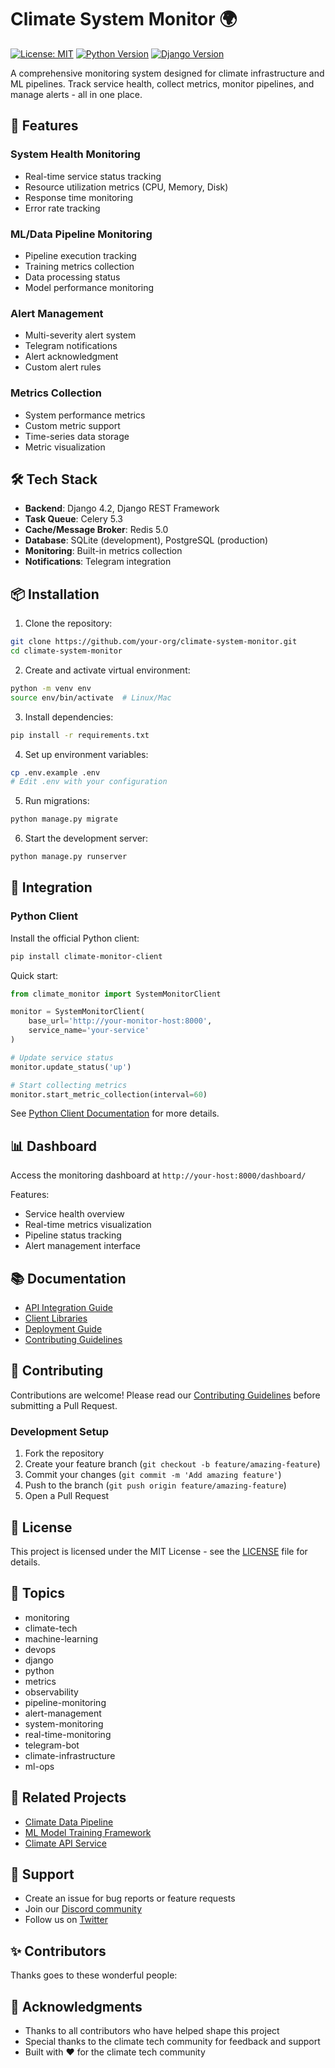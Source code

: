 # Climate System Monitor 🌍

[![License: MIT](https://img.shields.io/badge/License-MIT-yellow.svg)](https://opensource.org/licenses/MIT)
[![Python Version](https://img.shields.io/badge/python-3.8%2B-blue)](https://www.python.org/downloads/)
[![Django Version](https://img.shields.io/badge/django-4.2-green)](https://www.djangoproject.com/)

A comprehensive monitoring system designed for climate infrastructure and ML pipelines. Track service health, collect metrics, monitor pipelines, and manage alerts - all in one place.

## 🚀 Features

### System Health Monitoring
- Real-time service status tracking
- Resource utilization metrics (CPU, Memory, Disk)
- Response time monitoring
- Error rate tracking

### ML/Data Pipeline Monitoring
- Pipeline execution tracking
- Training metrics collection
- Data processing status
- Model performance monitoring

### Alert Management
- Multi-severity alert system
- Telegram notifications
- Alert acknowledgment
- Custom alert rules

### Metrics Collection
- System performance metrics
- Custom metric support
- Time-series data storage
- Metric visualization

## 🛠 Tech Stack

- **Backend**: Django 4.2, Django REST Framework
- **Task Queue**: Celery 5.3
- **Cache/Message Broker**: Redis 5.0
- **Database**: SQLite (development), PostgreSQL (production)
- **Monitoring**: Built-in metrics collection
- **Notifications**: Telegram integration

## 📦 Installation

1. Clone the repository:
```bash
git clone https://github.com/your-org/climate-system-monitor.git
cd climate-system-monitor
```

2. Create and activate virtual environment:
```bash
python -m venv env
source env/bin/activate  # Linux/Mac
```

3. Install dependencies:
```bash
pip install -r requirements.txt
```

4. Set up environment variables:
```bash
cp .env.example .env
# Edit .env with your configuration
```

5. Run migrations:
```bash
python manage.py migrate
```

6. Start the development server:
```bash
python manage.py runserver
```

## 🔌 Integration

### Python Client

Install the official Python client:
```bash
pip install climate-monitor-client
```

Quick start:
```python
from climate_monitor import SystemMonitorClient

monitor = SystemMonitorClient(
    base_url='http://your-monitor-host:8000',
    service_name='your-service'
)

# Update service status
monitor.update_status('up')

# Start collecting metrics
monitor.start_metric_collection(interval=60)
```

See [Python Client Documentation](docs/API_INTEGRATION.md#python-client-library) for more details.

## 📊 Dashboard

Access the monitoring dashboard at `http://your-host:8000/dashboard/`

Features:
- Service health overview
- Real-time metrics visualization
- Pipeline status tracking
- Alert management interface

## 📚 Documentation

- [API Integration Guide](docs/API_INTEGRATION.md)
- [Client Libraries](docs/clients/)
- [Deployment Guide](docs/deployment.md)
- [Contributing Guidelines](CONTRIBUTING.md)

## 🤝 Contributing

Contributions are welcome! Please read our [Contributing Guidelines](CONTRIBUTING.md) before submitting a Pull Request.

### Development Setup

1. Fork the repository
2. Create your feature branch (`git checkout -b feature/amazing-feature`)
3. Commit your changes (`git commit -m 'Add amazing feature'`)
4. Push to the branch (`git push origin feature/amazing-feature`)
5. Open a Pull Request

## 📄 License

This project is licensed under the MIT License - see the [LICENSE](LICENSE) file for details.

## 🌟 Topics

- monitoring
- climate-tech
- machine-learning
- devops
- django
- python
- metrics
- observability
- pipeline-monitoring
- alert-management
- system-monitoring
- real-time-monitoring
- telegram-bot
- climate-infrastructure
- ml-ops

## 🔗 Related Projects

- [Climate Data Pipeline](https://github.com/your-org/climate-data-pipeline)
- [ML Model Training Framework](https://github.com/your-org/ml-training-framework)
- [Climate API Service](https://github.com/your-org/climate-api-service)

## 📧 Support

- Create an issue for bug reports or feature requests
- Join our [Discord community](https://discord.gg/your-invite)
- Follow us on [Twitter](https://twitter.com/your-handle)

## ✨ Contributors

Thanks goes to these wonderful people:

<!-- ALL-CONTRIBUTORS-LIST:START -->
<!-- Add contributors here -->
<!-- ALL-CONTRIBUTORS-LIST:END -->

## 🙏 Acknowledgments

- Thanks to all contributors who have helped shape this project
- Special thanks to the climate tech community for feedback and support
- Built with ❤️ for the climate tech community
